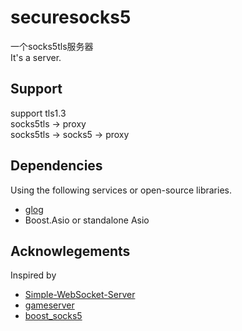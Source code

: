 # securesocks5
一个socks5tls服务器  
It's a server.
<br>
## Support
support tls1.3  
socks5tls -> proxy  
socks5tls -> socks5 -> proxy
<br>
## Dependencies
Using the following services or open-source libraries.

- [glog](https://github.com/google/glog)
- Boost.Asio or standalone Asio

## Acknowlegements
Inspired by 
- [Simple-WebSocket-Server](https://github.com/eidheim/Simple-WebSocket-Server)
- [gameserver](https://github.com/gurka/gameserver)
- [boost_socks5](https://github.com/philave/boost_socks5)
